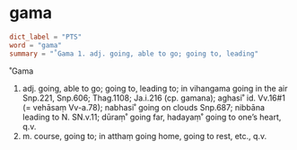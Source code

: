 # gama

``` toml
dict_label = "PTS"
word = "gama"
summary = "˚Gama 1. adj. going, able to go; going to, leading"
```

˚Gama
1. adj. going, able to go; going to, leading to; in vihangama going in the air Snp.221, Snp.606; Thag.1108; Ja.i.216 (cp. gamana); aghasi˚ id. Vv.16#1 (= vehāsaṃ Vv\-a.78); nabhasi˚ going on clouds Snp.687; nibbāna leading to N. SN.v.11; dūraṃ˚ going far, hadayaṃ˚ going to one’s heart, q.v.
2. m. course, going to; in atthaṃ going home, going to rest, etc., q.v.

